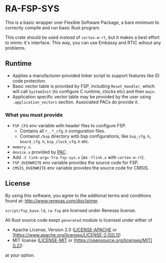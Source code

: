 # RA-FSP-SYS

This is a basic wrapper over Flexible Software Package, a bare minimum to correctly compile and run basic Rust program.

This crate should be used *instead* of `cortex-m-rt`, but it makes a best effort to mimic it's interface. This way, you can use Embassy and RTIC wihout any problems.

## Runtime

- Applies a manufacturer‑provided linker script to support features like ID code protection.
- Basic vector table is provided by FSP, including `Reset_Handler`, which will call `SystemInit` (to configure C runtime, clocks etc) and then `main`.
- Application specific vector table may be provided by the user using `.application_vectors` section. Associated PACs do provide it.

### What you must provide

- `FSP_CFG` env variable with header files to configure FSP.
  - Contains all `r_.*_cfg.h` coniguration files.
  - Containst `/bsp` directory witb bsp configurations, like `bsp_cfg.h`, `board_cfg.h`, `bsp_clock_cfg.h` etc.
- `memory.x`.
- `device.x` provided by [PAC](https://github.com/Ddystopia/ra).
- Add `-C link-arg=-Tra-fsp-sys.x` (as `-Tlink.x` with `cortex-m-rt`).
- `FSP_OVERWRITE` env variable provides the source code for FSP.
- `CMSIS_OVERWRITE` env variable provides the source code for CMSIS.

## License

By using this software, you agree to the additonal terms and conditions found at: http://www.renesas.com/disclaimer.

`script/fsp_base.ld`, `ra-fsp` are licensed under Renesas license.

All Rust source code exept `generated` module is licensed under either of

- Apache License, Version 2.0 ([LICENSE-APACHE](LICENSE-APACHE) or
  [https://www.apache.org/licenses/LICENSE-2.0][L1])
- MIT license ([LICENSE-MIT](LICENSE-MIT) or
  [https://opensource.org/licenses/MIT][L2])

[L1]: https://www.apache.org/licenses/LICENSE-2.0
[L2]: https://opensource.org/licenses/MIT

at your option.

